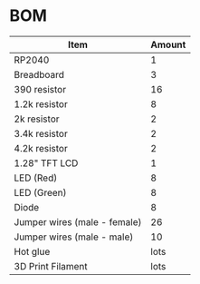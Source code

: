 # BOM
| Item                         | Amount |
| ---------------------------- | ------ |
| RP2040                       | 1      |
| Breadboard                   | 3      |
| 390 resistor                 | 16     |
| 1.2k resistor                | 8      |
| 2k resistor                  | 2      |
| 3.4k resistor                | 2      |
| 4.2k resistor                | 2      |
| 1.28" TFT LCD                | 1      |
| LED (Red)                    | 8      |
| LED (Green)                  | 8      |
| Diode                        | 8      |
| Jumper wires (male - female) | 26     |
| Jumper wires (male - male)   | 10     |
| Hot glue                     | lots   |
| 3D Print Filament            | lots   |